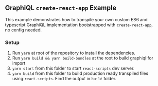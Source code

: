 ## GraphiQL `create-react-app` Example

This example demonstrates how to transpile your own custom ES6 and typescript GraphiQL implementation bootstrapped with `create-react-app`, no config needed.

### Setup

1. Run `yarn` at root of the repository to install the dependencies.
1. Run `yarn build && yarn build-bundles` at the root to build graphiql for import
1. `yarn start` from this folder to start `react-scripts` dev server.
1. `yarn build` from this folder to build production ready transpiled files using `react-scripts`. Find the output in `build` folder.
